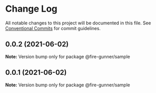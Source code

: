 # Change Log

All notable changes to this project will be documented in this file.
See [Conventional Commits](https://conventionalcommits.org) for commit guidelines.

## 0.0.2 (2021-06-02)

**Note:** Version bump only for package @fire-gunner/sample





## 0.0.1 (2021-06-02)

**Note:** Version bump only for package @fire-gunner/sample
